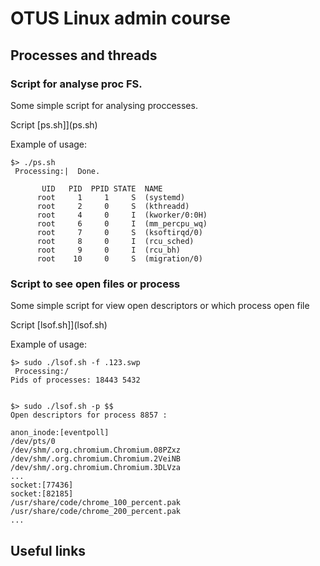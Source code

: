 
# OTUS Linux admin course

## Processes and threads 

### Script for analyse proc FS.

Some simple script for analysing proccesses.

Script [ps.sh]](ps.sh)

Example of usage:
```
$> ./ps.sh
 Processing:|  Done.

       UID   PID  PPID STATE  NAME                
      root     1     1     S  (systemd)           
      root     2     0     S  (kthreadd)          
      root     4     0     I  (kworker/0:0H)      
      root     6     0     I  (mm_percpu_wq)      
      root     7     0     S  (ksoftirqd/0)       
      root     8     0     I  (rcu_sched)         
      root     9     0     I  (rcu_bh)            
      root    10     0     S  (migration/0)       
```

### Script to see open files or process

Some simple script for view open descriptors or which process open file

Script [lsof.sh]](lsof.sh)

Example of usage:
```
$> sudo ./lsof.sh -f .123.swp
 Processing:/
Pids of processes: 18443 5432


$> sudo ./lsof.sh -p $$
Open descriptors for process 8857 :

anon_inode:[eventpoll]
/dev/pts/0
/dev/shm/.org.chromium.Chromium.08PZxz
/dev/shm/.org.chromium.Chromium.2VeiNB
/dev/shm/.org.chromium.Chromium.3DLVza
...
socket:[77436]
socket:[82185]
/usr/share/code/chrome_100_percent.pak
/usr/share/code/chrome_200_percent.pak
...
```

## Useful links


